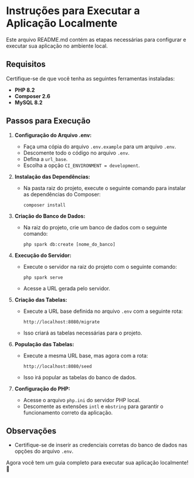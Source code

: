# Instruções para Executar a Aplicação Localmente

Este arquivo README.md contém as etapas necessárias para configurar e executar sua aplicação no ambiente local.

## Requisitos

Certifique-se de que você tenha as seguintes ferramentas instaladas:

- **PHP 8.2**
- **Composer 2.6**
- **MySQL 8.2**

## Passos para Execução

1. **Configuração do Arquivo .env:**
   - Faça uma cópia do arquivo `.env.example` para um arquivo `.env`.
   - Descomente todo o código no arquivo `.env`.
   - Defina a `url_base`.
   - Escolha a opção `CI_ENVIRONMENT = development`.

2. **Instalação das Dependências:**
   - Na pasta raiz do projeto, execute o seguinte comando para instalar as dependências do Composer:
     ```
     composer install
     ```

3. **Criação do Banco de Dados:**
   - Na raiz do projeto, crie um banco de dados com o seguinte comando:
     ```
     php spark db:create [nome_do_banco]
     ```

4. **Execução do Servidor:**
   - Execute o servidor na raiz do projeto com o seguinte comando:
     ```
     php spark serve
     ```
   - Acesse a URL gerada pelo servidor.

5. **Criação das Tabelas:**
   - Execute a URL base definida no arquivo `.env` com a seguinte rota:
     ```
     http://localhost:8080/migrate
     ```
   - Isso criará as tabelas necessárias para o projeto.

6. **População das Tabelas:**
   - Execute a mesma URL base, mas agora com a rota:
     ```
     http://localhost:8080/seed
     ```
   - Isso irá popular as tabelas do banco de dados.

7. **Configuração do PHP:**
   - Acesse o arquivo `php.ini` do servidor PHP local.
   - Descomente as extensões `intl` e `mbstring` para garantir o funcionamento correto da aplicação.

## Observações

- Certifique-se de inserir as credenciais corretas do banco de dados nas opções do arquivo `.env`.

Agora você tem um guia completo para executar sua aplicação localmente! 🚀
